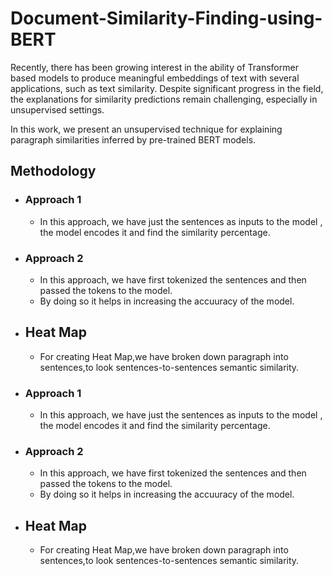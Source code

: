 # Document-Similarity-Finding-using-BERT
Recently, there has been growing interest in the ability of Transformer based models to produce meaningful embeddings of text with several applications, such as text similarity. Despite significant progress in the field, the explanations for similarity predictions remain challenging, especially in unsupervised settings.
       </p> In this work, we present  an unsupervised technique  for  explaining  paragraph  similarities  inferred  by
pre-trained BERT models. 


## Methodology
- ### Approach 1
    - In this approach, we have just the sentences as inputs to the model , the model encodes it and find the similarity percentage.
- ### Approach 2
    - In this approach, we have first tokenized the sentences and then passed the tokens to the model. 
    - By doing so it helps in increasing the accuuracy of the model.

- ## Heat Map
    - For creating Heat Map,we have broken down paragraph into sentences,to look sentences-to-sentences semantic similarity. 
    
    
- ### Approach 1
    - In this approach, we have just the sentences as inputs to the model , the model encodes it and find the similarity percentage.
- ### Approach 2
    - In this approach, we have first tokenized the sentences and then passed the tokens to the model. 
    - By doing so it helps in increasing the accuuracy of the model.

- ## Heat Map
    - For creating Heat Map,we have broken down paragraph into sentences,to look sentences-to-sentences semantic similarity. 
    
    
